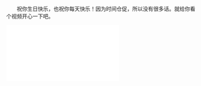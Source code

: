 　　祝你生日快乐，也祝你每天快乐！因为时间仓促，所以没有很多话。就给你看个视频开心一下吧。

<iframe src="//player.bilibili.com/player.html?aid=843038395&bvid=BV1S54y167WE&cid=263467047&page=1" scrolling="no" border="0" frameborder="no" framespacing="0" allowfullscreen="true"> </iframe>
